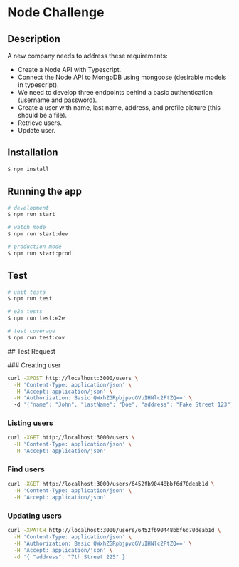 # Node Challenge 

## Description

A new company needs to address these requirements:
- Create a Node API with Typescript.
- Connect the Node API to MongoDB using mongoose (desirable models in typescript).
- We need to develop three endpoints behind a basic authentication (username and password).
- Create a user with name, last name, address, and profile picture (this should be a file).
- Retrieve users.
- Update user.

## Installation

```bash
$ npm install
```

## Running the app

```bash
# development
$ npm run start

# watch mode
$ npm run start:dev

# production mode
$ npm run start:prod
```

## Test

```bash
# unit tests
$ npm run test

# e2e tests
$ npm run test:e2e

# test coverage
$ npm run test:cov
```


## Test Request 


### Creating user 
```bash 
curl -XPOST http://localhost:3000/users \
  -H 'Content-Type: application/json' \
  -H 'Accept: application/json' \
  -H 'Authorization: Basic QWxhZGRpbjpvcGVuIHNlc2FtZQ==' \  
  -d '{"name": "John", "lastName": "Doe", "address": "Fake Street 123"}'
```

### Listing users 
```bash 
curl -XGET http://localhost:3000/users \
  -H 'Content-Type: application/json' \
  -H 'Accept: application/json'
```

### Find users 
```bash 
curl -XGET http://localhost:3000/users/6452fb90448bbf6d70deab1d \
  -H 'Content-Type: application/json' \
  -H 'Accept: application/json'
```

### Updating users 
```bash 
curl -XPATCH http://localhost:3000/users/6452fb90448bbf6d70deab1d \
  -H 'Content-Type: application/json' \
  -H 'Authorization: Basic QWxhZGRpbjpvcGVuIHNlc2FtZQ==' \
  -H 'Accept: application/json' \
  -d '{ "address": "7th Street 225" }'
```